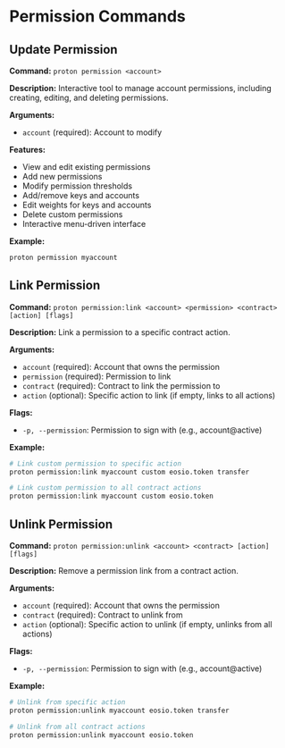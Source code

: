 # Permission Commands

## Update Permission
**Command:** `proton permission <account>`

**Description:** Interactive tool to manage account permissions, including creating, editing, and deleting permissions.

**Arguments:**
- `account` (required): Account to modify

**Features:**
- View and edit existing permissions
- Add new permissions
- Modify permission thresholds
- Add/remove keys and accounts
- Edit weights for keys and accounts
- Delete custom permissions
- Interactive menu-driven interface

**Example:**
```bash
proton permission myaccount
```

## Link Permission
**Command:** `proton permission:link <account> <permission> <contract> [action] [flags]`

**Description:** Link a permission to a specific contract action.

**Arguments:**
- `account` (required): Account that owns the permission
- `permission` (required): Permission to link
- `contract` (required): Contract to link the permission to
- `action` (optional): Specific action to link (if empty, links to all actions)

**Flags:**
- `-p, --permission`: Permission to sign with (e.g., account@active)

**Example:**
```bash
# Link custom permission to specific action
proton permission:link myaccount custom eosio.token transfer

# Link custom permission to all contract actions
proton permission:link myaccount custom eosio.token
```

## Unlink Permission
**Command:** `proton permission:unlink <account> <contract> [action] [flags]`

**Description:** Remove a permission link from a contract action.

**Arguments:**
- `account` (required): Account that owns the permission
- `contract` (required): Contract to unlink from
- `action` (optional): Specific action to unlink (if empty, unlinks from all actions)

**Flags:**
- `-p, --permission`: Permission to sign with (e.g., account@active)

**Example:**
```bash
# Unlink from specific action
proton permission:unlink myaccount eosio.token transfer

# Unlink from all contract actions
proton permission:unlink myaccount eosio.token
```